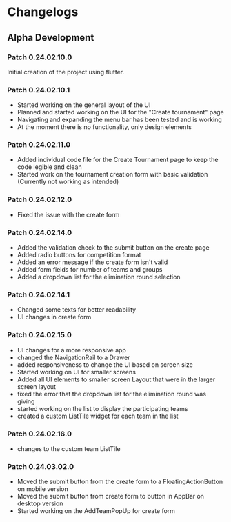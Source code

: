 # Changelogs

## Alpha Development

### Patch 0.24.02.10.0
Initial creation of the project using flutter.

### Patch 0.24.02.10.1
 - Started working on the general layout of the UI
 - Planned and started working on the UI for the "Create tournament" page
 - Navigating and expanding the menu bar has been tested and is working
 - At the moment there is no functionality, only design elements

### Patch 0.24.02.11.0
 - Added individual code file for the Create Tournament page to keep the code legible and clean
 - Started work on the tournament creation form with basic validation (Currently not working as intended)

### Patch 0.24.02.12.0
 - Fixed the issue with the create form

### Patch 0.24.02.14.0
 - Added the validation check to the submit button on the create page
 - Added radio buttons for competition format
 - Added an error message if the create form isn't valid
 - Added form fields for number of teams and groups
 - Added a dropdown list for the elimination round selection

### Patch 0.24.02.14.1
 - Changed some texts for better readability
 - UI changes in create form

### Patch 0.24.02.15.0
 - UI changes for a more responsive app
 - changed the NavigationRail to a Drawer
 - added responsiveness to change the UI based on screen size
 - Started working on UI for smaller screens
 - Added all UI elements to smaller screen Layout that were in the larger screen layout
 - fixed the error that the dropdown list for the elimination round was giving
 - started working on the list to display the participating teams
 - created a custom ListTile widget for each team in the list

### Patch 0.24.02.16.0
 - changes to the custom team ListTile

### Patch 0.24.03.02.0
 - Moved the submit button from the create form to a FloatingActionButton on mobile version
 - Moved the submit button from create form to button in AppBar on desktop version
 - Started working on the AddTeamPopUp for create form